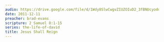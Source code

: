 ```yaml
---
audio: https://drive.google.com/file/d/1Wdy8SlwCwgvZIUZOIuD2_3fBNUcyodoD/view
date: 2011-12-11
preacher: brad-evans
scripture: 2 Samuel 8:1-15
series: the-life-of-david
title: Jesus Shall Reign
---
```

